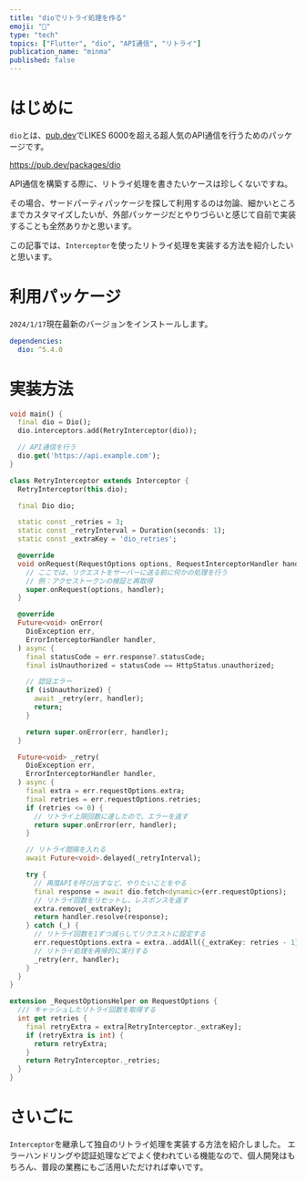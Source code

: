```yaml
---
title: "dioでリトライ処理を作る"
emoji: "👻"
type: "tech"
topics: ["Flutter", "dio", "API通信", "リトライ"]
publication_name: "minma"
published: false
---
```

# はじめに

`dio`とは、[pub.dev](https://pub.dev)でLIKES 6000を超える超人気のAPI通信を行うためのパッケージです。

https://pub.dev/packages/dio


API通信を構築する際に、リトライ処理を書きたいケースは珍しくないですね。

その場合、サードパーティパッケージを探して利用するのは勿論、細かいところまでカスタマイズしたいが、外部パッケージだとやりづらいと感じて自前で実装することも全然ありかと思います。

この記事では、`Interceptor`を使ったリトライ処理を実装する方法を紹介したいと思います。

# 利用パッケージ

`2024/1/17`現在最新のバージョンをインストールします。

```dart:pubspec.yaml
dependencies:
  dio: ^5.4.0
```

# 実装方法

```dart
void main() {
  final dio = Dio();
  dio.interceptors.add(RetryInterceptor(dio));

  // API通信を行う
  dio.get('https://api.example.com');
}

class RetryInterceptor extends Interceptor {
  RetryInterceptor(this.dio);

  final Dio dio;

  static const _retries = 3;
  static const _retryInterval = Duration(seconds: 1);
  static const _extraKey = 'dio_retries';

  @override
  void onRequest(RequestOptions options, RequestInterceptorHandler handler) {
    // ここでは、リクエストをサーバーに送る前に何かの処理を行う
    // 例：アクセストークンの検証と再取得
    super.onRequest(options, handler);
  }

  @override
  Future<void> onError(
    DioException err,
    ErrorInterceptorHandler handler,
  ) async {
    final statusCode = err.response?.statusCode;
    final isUnauthorized = statusCode == HttpStatus.unauthorized;

    // 認証エラー
    if (isUnauthorized) {
      await _retry(err, handler);
      return;
    }

    return super.onError(err, handler);
  }

  Future<void> _retry(
    DioException err,
    ErrorInterceptorHandler handler,
  ) async {
    final extra = err.requestOptions.extra;
    final retries = err.requestOptions.retries;
    if (retries <= 0) {
      // リトライ上限回数に達したので、エラーを返す
      return super.onError(err, handler);
    }

    // リトライ間隔を入れる
    await Future<void>.delayed(_retryInterval);

    try {
      // 再度APIを呼び出すなど、やりたいことをやる
      final response = await dio.fetch<dynamic>(err.requestOptions);
      // リトライ回数をリセットし、レスポンスを返す
      extra.remove(_extraKey);
      return handler.resolve(response);
    } catch (_) {
      // リトライ回数を1ずつ減らしてリクエストに設定する
      err.requestOptions.extra = extra..addAll({_extraKey: retries - 1});
      // リトライ処理を再帰的に実行する
      _retry(err, handler);
    }
  }
}

extension _RequestOptionsHelper on RequestOptions {
  /// キャッシュしたリトライ回数を取得する
  int get retries {
    final retryExtra = extra[RetryInterceptor._extraKey];
    if (retryExtra is int) {
      return retryExtra;
    }
    return RetryInterceptor._retries;
  }
}
```

# さいごに

`Interceptor`を継承して独自のリトライ処理を実装する方法を紹介しました。
エラーハンドリングや認証処理などでよく使われている機能なので、個人開発はもちろん、普段の業務にもご活用いただければ幸いです。
